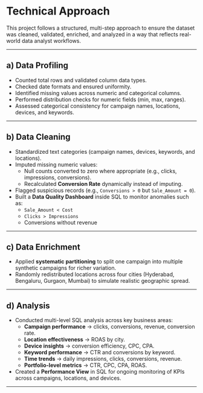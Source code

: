 # Technical Approach

This project follows a structured, multi-step approach to ensure the dataset was cleaned, validated, enriched, and analyzed in a way that reflects real-world data analyst workflows.

---

## a) Data Profiling
- Counted total rows and validated column data types.  
- Checked date formats and ensured uniformity.  
- Identified missing values across numeric and categorical columns.  
- Performed distribution checks for numeric fields (min, max, ranges).  
- Assessed categorical consistency for campaign names, locations, devices, and keywords.

---

## b) Data Cleaning
- Standardized text categories (campaign names, devices, keywords, and locations).  
- Imputed missing numeric values:  
  - Null counts converted to zero where appropriate (e.g., clicks, impressions, conversions).  
  - Recalculated **Conversion Rate** dynamically instead of imputing.  
- Flagged suspicious records (e.g., `Conversions > 0` but `Sale_Amount = 0`).  
- Built a **Data Quality Dashboard** inside SQL to monitor anomalies such as:  
  - `Sale_Amount < Cost`  
  - `Clicks > Impressions`  
  - Conversions without revenue  

---

## c) Data Enrichment
- Applied **systematic partitioning** to split one campaign into multiple synthetic campaigns for richer variation.  
- Randomly redistributed locations across four cities (Hyderabad, Bengaluru, Gurgaon, Mumbai) to simulate realistic geographic spread.  

---

## d) Analysis
- Conducted multi-level SQL analysis across key business areas:  
  - **Campaign performance** → clicks, conversions, revenue, conversion rate.  
  - **Location effectiveness** → ROAS by city.  
  - **Device insights** → conversion efficiency, CPC, CPA.  
  - **Keyword performance** → CTR and conversions by keyword.  
  - **Time trends** → daily impressions, clicks, conversions, revenue.  
  - **Portfolio-level metrics** → CTR, CPC, CPA, ROAS.  
- Created a **Performance View** in SQL for ongoing monitoring of KPIs across campaigns, locations, and devices.  

---
